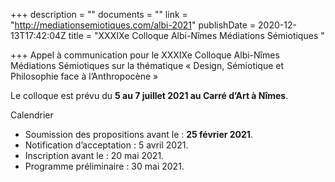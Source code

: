 +++
description = ""
documents = ""
link = "http://mediationsemiotiques.com/albi-2021"
publishDate = 2020-12-13T17:42:04Z
title = "XXXIXe Colloque Albi-Nîmes Médiations Sémiotiques "

+++
Appel à communication pour le XXXIXe Colloque Albi-Nîmes Médiations Sémiotiques sur la thématique « Design, Sémiotique et Philosophie face à l’Anthropocène »

Le colloque est prévu du **5 au 7 juillet 2021 au Carré d’Art à Nîmes**. 

Calendrier

* Soumission des propositions avant le : **25 février 2021**.
* Notification d’acceptation : 5 avril 2021.
* Inscription avant le : 20 mai 2021.
* Programme préliminaire : 30 mai 2021.